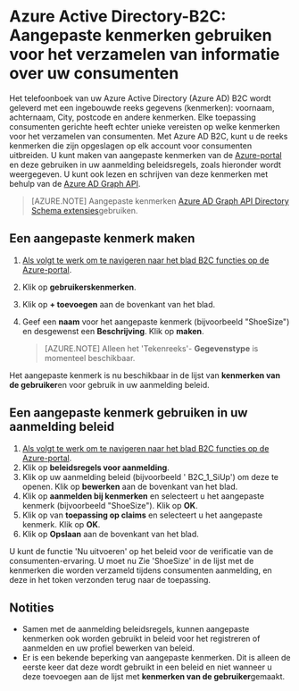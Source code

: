 <properties
    pageTitle="Azure Active Directory-B2C: Kenmerken van aangepast veld | Microsoft Azure"
    description="Het gebruik van aangepaste kenmerken in Azure Active Directory B2C voor het verzamelen van informatie over uw consumenten"
    services="active-directory-b2c"
    documentationCenter=""
    authors="swkrish"
    manager="mbaldwin"
    editor="bryanla"/>

<tags
    ms.service="active-directory-b2c"
    ms.workload="identity"
    ms.tgt_pltfrm="na"
    ms.devlang="na"
    ms.topic="article"
    ms.date="07/24/2016"
    ms.author="swkrish"/>

#  <a name="azure-active-directory-b2c-use-custom-attributes-to-collect-information-about-your-consumers"></a>Azure Active Directory-B2C: Aangepaste kenmerken gebruiken voor het verzamelen van informatie over uw consumenten

Het telefoonboek van uw Azure Active Directory (Azure AD) B2C wordt geleverd met een ingebouwde reeks gegevens (kenmerken): voornaam, achternaam, City, postcode en andere kenmerken. Elke toepassing consumenten gerichte heeft echter unieke vereisten op welke kenmerken voor het verzamelen van consumenten. Met Azure AD B2C, kunt u de reeks kenmerken die zijn opgeslagen op elk account voor consumenten uitbreiden. U kunt maken van aangepaste kenmerken van de [Azure-portal](https://portal.azure.com/) en deze gebruiken in uw aanmelding beleidsregels, zoals hieronder wordt weergegeven. U kunt ook lezen en schrijven van deze kenmerken met behulp van de [Azure AD Graph API](active-directory-b2c-devquickstarts-graph-dotnet.md).

> [AZURE.NOTE]
Aangepaste kenmerken [Azure AD Graph API Directory Schema extensies](https://msdn.microsoft.com/library/azure/dn720459.aspx)gebruiken.

## <a name="create-a-custom-attribute"></a>Een aangepaste kenmerk maken

1. [Als volgt te werk om te navigeren naar het blad B2C functies op de Azure-portal](active-directory-b2c-app-registration.md#navigate-to-the-b2c-features-blade).
2. Klik op **gebruikerskenmerken**.
3. Klik op **+ toevoegen** aan de bovenkant van het blad.
4. Geef een **naam** voor het aangepaste kenmerk (bijvoorbeeld "ShoeSize") en desgewenst een **Beschrijving**. Klik op **maken**.

    > [AZURE.NOTE]
    Alleen het 'Tekenreeks'- **Gegevenstype** is momenteel beschikbaar.

Het aangepaste kenmerk is nu beschikbaar in de lijst van **kenmerken van de gebruiker**en voor gebruik in uw aanmelding beleid.

## <a name="use-a-custom-attribute-in-your-sign-up-policy"></a>Een aangepaste kenmerk gebruiken in uw aanmelding beleid

1. [Als volgt te werk om te navigeren naar het blad B2C functies op de Azure-portal](active-directory-b2c-app-registration.md#navigate-to-the-b2c-features-blade).
2. Klik op **beleidsregels voor aanmelding**.
3. Klik op uw aanmelding beleid (bijvoorbeeld ' B2C_1_SiUp') om deze te openen. Klik op **bewerken** aan de bovenkant van het blad.
4. Klik op **aanmelden bij kenmerken** en selecteert u het aangepaste kenmerk (bijvoorbeeld "ShoeSize"). Klik op **OK**.
5. Klik op van **toepassing op claims** en selecteert u het aangepaste kenmerk. Klik op **OK**.
6. Klik op **Opslaan** aan de bovenkant van het blad.

U kunt de functie 'Nu uitvoeren' op het beleid voor de verificatie van de consumenten-ervaring. U moet nu Zie 'ShoeSize' in de lijst met de kenmerken die worden verzameld tijdens consumenten aanmelding, en deze in het token verzonden terug naar de toepassing.

## <a name="notes"></a>Notities

- Samen met de aanmelding beleidsregels, kunnen aangepaste kenmerken ook worden gebruikt in beleid voor het registreren of aanmelden en uw profiel bewerken van beleid.
- Er is een bekende beperking van aangepaste kenmerken. Dit is alleen de eerste keer dat deze wordt gebruikt in een beleid en niet wanneer u deze toevoegen aan de lijst met **kenmerken van de gebruiker**gemaakt.

